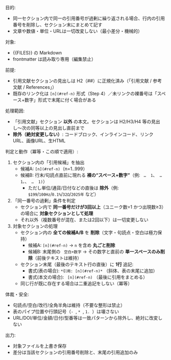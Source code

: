 目的:
- 同一セクション内で同一の引用番号が過剰に繰り返される場合、行内の引用番号を削除し、セクション末にまとめて記す
- 文章や数値・単位・URLは一切改変しない（最小差分・機械的）

対象:
- {{FILES}} の Markdown
- frontmatter は読み取り専用（編集禁止）

前提:
- 引用文献セクションの見出しは H2（##）に正規化済み（「引用文献 / 参考文献 / References」）
- 既存のリンク化は `[n](#ref-n)` 形式（Step 4）／未リンクの裸番号は「スペース+数字」形式で末尾に付く場合がある

処理範囲:
- 「引用文献」セクション **以外** の本文。セクションは H2/H3/H4 等の見出し〜次の同等以上の見出し直前まで
- **除外（絶対変更しない）**: コードブロック、インラインコード、リンクURL、画像URL、生HTML

判定と動作（冪等・この順で適用）:
1) セクション内の「引用候補」を抽出
   - 候補A: `[n](#ref-n)`（n=1..999）
   - 候補B: 行末/句読点直前に現れる **裸の“スペース+数字”**（例: ` …  1`、` …  1。`、` …  1)`）
     - ただし単位/通貨/日付などの直後は **除外**（例: `$199`/`100Hz`/`0.1%`/`32Ω`/`2025年` など）
2) 「同一番号の過剰」条件を判定
   - セクション内で **同一番号だけが3回以上**（ユニーク数=1 かつ出現数≥3）の場合に **対象セクションとして処理**
   - それ以外（複数番号が混在、または2回以下）は一切変更しない
3) 対象セクションの処理
   - セクション内の **全ての候補A/B** を **削除**（文字・句読点・空白は極力保持）
     - 候補A: `[n](#ref-n)` → `n` を含め **丸ごと削除**
     - 候補B: 末尾側の ` 空白+数字` → その数字と直前の **単一スペースのみ削除**（前後テキストは維持）
   - セクション末尾（最後のテキスト行の直後）に **1行** 追記:
     - 書式(表の場合): `*引用: [n](#ref-n)*`  （斜体、表の末尾に追加）
     - 書式(本文の場合): ` [n](#ref-n)`  （最後に引用をまとめる）
   - 同じ行が既に存在する場合は二重追記をしない（冪等）

体裁・安全:
- 句読点/空白/改行/全角半角は維持（不要な整形は禁止）
- 表のパイプ位置や行頭記号（`- `, `* `, `1. `）は壊さない
- URL/DOI/単位/金額/日付/型番等は一致パターンから除外し、絶対に改変しない

出力:
- 対象ファイルを上書き保存
- 差分は当該セクションの引用番号削除と、末尾の引用追加のみ
